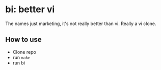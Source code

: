 # bi: better vi

The names just marketing, it's not really better than vi. Really a vi clone.

## How to use

* Clone repo
* run `make`
* run bi
